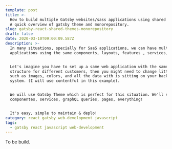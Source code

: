```yaml
---
template: post
title: >-
  How to build multiple Gatsby websites/sass applications using shared themes .
  A quick overview of gatsby theme and monorepository.
slug: gatsby-react-shared-themes-monorepository
draft: false
date: 2020-03-10T09:00:09.587Z
description: >-
  In many situations, specially for SaaS applications, we can have multiples web
  applications using the same components, layouts, features , services, etc.


  Let's imagine you have to set up a same web application with the same data
  structure for different customers, then you might need to change little things
  such as images, colors, and all the data with is sitting on your backend crm
  system. (I will use contentful in this example).


  We will use Gatsby Theme which is perfect for this situation. We'll share
  componentes, services, graphQL queries, pages, everything!


  It's easy, simple to maintain & deplo!
category: react gatsby web-development javascript
tags:
  - gatsby react javascript web-development
---
```

To be build.
